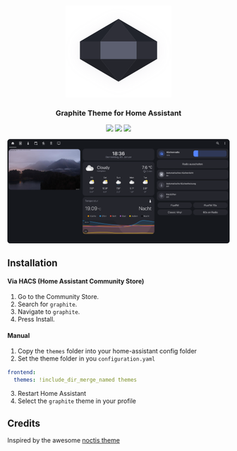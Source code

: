 <p align="center"><img src="https://raw.githubusercontent.com/TilmanGriesel/graphite/2.0-rework/docs/logo_s.svg" width="240" alt="Logo Graphite Theme"/></p>
<h3 align="center">Graphite Theme for Home Assistant</h3>
<p align="center">
  	<a href="https://my.home-assistant.io/redirect/hacs_repository/?owner=TilmanGriesel&repository=graphite&category=theme"><img src="https://img.shields.io/badge/hacs-default-blue?colorA=16181d&colorB=5c5e70&style=for-the-badge"></a>
	<a href="https://github.com/tilmangriesel/graphite/stargazers"><img src="https://img.shields.io/github/stars/tilmangriesel/graphite?colorA=16181d&colorB=5c5e70&style=for-the-badge"></a>
	<a href="https://github.com/tilmangriesel/graphite/issues"><img src="https://img.shields.io/github/issues/tilmangriesel/graphite?colorA=16181d&colorB=5c5e70&style=for-the-badge"></a>
</p>

<p align="center">
	<img src="https://raw.githubusercontent.com/TilmanGriesel/graphite/2.0-rework/docs/screenshots/main.png"/><br/>
</p>

## Installation

#### Via HACS (Home Assistant Community Store)
1. Go to the Community Store.
2. Search for `graphite`.
3. Navigate to `graphite`.
4. Press Install.

#### Manual
1. Copy the `themes` folder into your home-assistant config folder
1. Set the theme folder in you `configuration.yaml`

```yaml
frontend:
  themes: !include_dir_merge_named themes
```

3. Restart Home Assistant
4. Select the `graphite` theme in your profile

## Credits
Inspired by the awesome [noctis theme](https://github.com/aFFekopp/noctis)
